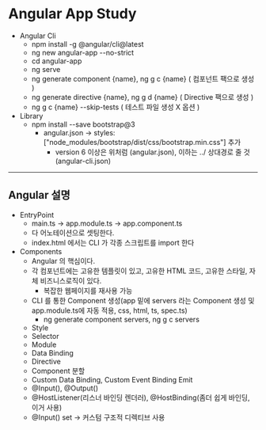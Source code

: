 # Angular App Study
- Angular Cli
  - npm install -g @angular/cli@latest
  - ng new angular-app --no-strict
  - cd angular-app
  - ng serve
  - ng generate component {name}, ng g c {name} ( 컴포넌트 팩으로 생성 )
  - ng generate directive {name}, ng g d {name} ( Directive 팩으로 생성 )
  - ng g c {name} --skip-tests ( 테스트 파일 생성 X 옵션 )
- Library
  - npm install --save bootstrap@3
    - angular.json -> styles: ["node_modules/bootstrap/dist/css/bootstrap.min.css"] 추가
      - version 6 이상은 위처럼 (angular.json), 이하는 ../ 상대경로 줄 것 (angular-cli.json)
---
## Angular 설명  
- EntryPoint
  - main.ts -> app.module.ts -> app.component.ts
  - 다 어노테이션으로 셋팅한다.
  - index.html 에서는 CLI 가 각종 스크립트를 import 한다
- Components
  - Angular 의 핵심이다.
  - 각 컴포넌트에는 고유한 템플릿이 있고, 고유한 HTML 코드, 고유한 스타일, 자체 비즈니스로직이 있다.
    - 복잡한 웹페이지를 재사용 가능
  - CLI 를 통한 Component 생성(app 밑에 servers 라는 Component 생성 및 app.module.ts에 자동 적용, css, html, ts, spec.ts)
    - ng generate component servers, ng g c servers
  - Style
  - Selector
  - Module
  - Data Binding
  - Directive
  - Component 분할
  - Custom Data Binding, Custom Event Binding Emit
  - @Input(), @Output()
  - @HostListener(리스너 바인딩 렌더러), @HostBinding(좀더 쉽게 바인딩, 이거 사용)
  - @Input() set -> 커스텀 구조적 디렉티브 사용
